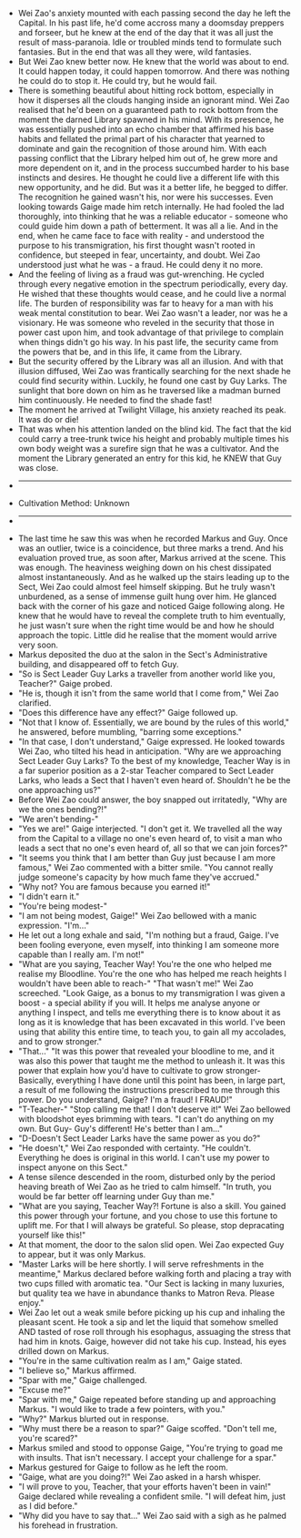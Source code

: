 - Wei Zao's anxiety mounted with each passing second the day he left the Capital. In his past life, he'd come accross many a doomsday preppers and forseer, but he knew at the end of the day that it was all just the result of mass-paranoia. Idle or troubled minds tend to formulate such fantasies. But in the end that was all they were, wild fantasies.
- But Wei Zao knew better now. He knew that the world was about to end. It could happen today, it could happen tomorrow. And there was nothing he could do to stop it. He could try, but he would fail.
- There is something beautiful about hitting rock bottom, especially in how it disperses all the clouds hanging inside an ignorant mind. Wei Zao realised that he'd been on a guaranteed path to rock bottom from the moment the darned Library spawned in his mind. With its presence, he was essentially pushed into an echo chamber that affirmed his base habits and fellated the primal part of his character that yearned to dominate and gain the recognition of those around him. With each passing conflict that the Library helped him out of, he grew more and more dependent on it, and in the process succumbed harder to his base instincts and desires. He thought he could live a different life with this new opportunity, and he did. But was it a better life, he begged to differ. The recognition he gained wasn't his, nor were his successes.
  Even looking towards Gaige made him retch internally. He had fooled the lad thoroughly, into thinking that he was a reliable educator - someone who could guide him down a path of betterment. It was all a lie.
  And in the end, when he came face to face with reality - and understood the purpose to his transmigration, his first thought wasn't rooted in confidence, but steeped in fear, uncertainty, and doubt. Wei Zao understood just what he was - a fraud. He could deny it no more.
- And the feeling of living as a fraud was gut-wrenching. He cycled through every negative emotion in the spectrum periodically, every day. He wished that these thoughts would cease, and he could live a normal life. The burden of responsibility was far to heavy for a man with his weak mental constitution to bear. Wei Zao wasn't a leader, nor was he a visionary. He was someone who reveled in the security that those in power cast upon him, and took advantage of that privilege to complain when things didn't go his way. In his past life, the security came from the powers that be, and in this life, it came from the Library.
- But the security offered by the Library was all an illusion. And with that illusion diffused, Wei Zao was frantically searching for the next shade he could find security within. Luckily, he found one cast by Guy Larks. The sunlight that bore down on him as he traversed like a madman burned him continuously. He needed to find the shade fast!
- The moment he arrived at Twilight Village, his anxiety reached its peak. It was do or die!
- That was when his attention landed on the blind kid. The fact that the kid could carry a tree-trunk twice his height and probably multiple times his own body weight was a surefire sign that he was a cultivator. And the moment the Library generated an entry for this kid, he KNEW that Guy was close.
- ____
- Cultivation Method: Unknown
- ____
- The last time he saw this was when he recorded Markus and Guy. Once was an outlier, twice is a coincidence, but three marks a trend. And his evaluation proved true, as soon after, Markus arrived at the scene. This was enough. The heaviness weighing down on his chest dissipated almost instantaneously. And as he walked up the stairs leading up to the Sect, Wei Zao could almost feel himself skipping. But he truly wasn't unburdened, as a sense of immense guilt hung over him. He glanced back with the corner of his gaze and noticed Gaige following along. He knew that he would have to reveal the complete truth to him eventually, he just wasn't sure when the right time would be and how he should approach the topic. Little did he realise that the moment would arrive very soon.
- Markus deposited the duo at the salon in the Sect's Administrative building, and disappeared off to fetch Guy.
- "So is Sect Leader Guy Larks a traveller from another world like you, Teacher?" Gaige probed.
- "He is, though it isn't from the same world that I come from," Wei Zao clarified.
- "Does this difference have any effect?" Gaige followed up.
- "Not that I know of. Essentially, we are bound by the rules of this world," he answered, before mumbling, "barring some exceptions."
- "In that case, I don't understand," Gaige expressed. He looked towards Wei Zao, who tilted his head in anticipation. "Why are we approaching Sect Leader Guy Larks? To the best of my knowledge, Teacher Way is in a far superior position as a 2-star Teacher compared to Sect Leader Larks, who leads a Sect that I haven't even heard of. Shouldn't he be the one approaching us?"
- Before Wei Zao could answer, the boy snapped out irritatedly, "Why are we the ones bending?!"
- "We aren't bending-"
- "Yes we are!" Gaige interjected. "I don't get it. We travelled all the way from the Capital to a village no one's even heard of, to visit a man who leads a sect that no one's even heard of, all so that we can join forces?"
- "It seems you think that I am better than Guy just because I am more famous," Wei Zao commented with a bitter smile. "You cannot really judge someone's capacity by how much fame they've accrued."
- "Why not? You are famous because you earned it!"
- "I didn't earn it."
- "You're being modest-"
- "I am not being modest, Gaige!" Wei Zao bellowed with a manic expression. "I'm..."
- He let out a long exhale and said, "I'm nothing but a fraud, Gaige. I've been fooling everyone, even myself, into thinking I am someone more capable than I really am. I'm not!"
- "What are you saying, Teacher Way! You're the one who helped me realise my Bloodline. You're the one who has helped me reach heights I wouldn't have been able to reach-"
  "That wasn't me!" Wei Zao screeched. "Look Gaige, as a bonus to my transmigration I was given a boost - a special ability if you will. It helps me analyse anyone or anything I inspect, and tells me everything there is to know about it as long as it is knowledge that has been excavated in this world. I've been using that ability this entire time, to teach you, to gain all my accolades, and to grow stronger."
- "That..."
  "It was this power that revealed your bloodline to me, and it was also this power that taught me the method to unleash it. It was this power that explain how you'd have to cultivate to grow stronger- Basically, everything I have done until this point has been, in large part, a result of me following the instructions prescribed to me through this power. Do you understand, Gaige? I'm a fraud! I FRAUD!"
- "T-Teacher-"
  "Stop calling me that! I don't deserve it!" Wei Zao bellowed with bloodshot eyes brimming with tears. "I can't do anything on my own. But Guy- Guy's different! He's better than I am..."
- "D-Doesn't Sect Leader Larks have the same power as you do?"
- "He doesn't," Wei Zao responded with certainty. "He couldn't. Everything he does is original in this world. I can't use my power to inspect anyone on this Sect."
- A tense silence descended in the room, disturbed only by the period heaving breath of Wei Zao as he tried to calm himself. "In truth, you would be far better off learning under Guy than me."
- "What are you saying, Teacher Way?! Fortune is also a skill. You gained this power through your fortune, and you chose to use this fortune to uplift me. For that I will always be grateful. So please, stop depracating yourself like this!"
- At that moment, the door to the salon slid open. Wei Zao expected Guy to appear, but it was only Markus.
- "Master Larks will be here shortly. I will serve refreshments in the meantime," Markus declared before walking forth and placing a tray with two cups filled with aromatic tea. "Our Sect is lacking in many luxuries, but quality tea we have in abundance thanks to Matron Reva. Please enjoy."
- Wei Zao let out a weak smile before picking up his cup and inhaling the pleasant scent. He took a sip and let the liquid that somehow smelled AND tasted of rose roll through his esophagus, assuaging the stress that had him in knots. Gaige, however did not take his cup. Instead, his eyes drilled down on Markus.
- "You're in the same cultivation realm as I am," Gaige stated.
- "I believe so," Markus affirmed.
- "Spar with me," Gaige challenged.
- "Excuse me?"
- "Spar with me," Gaige repeated before standing up and approaching Markus. "I would like to trade a few pointers, with you."
- "Why?" Markus blurted out in response.
- "Why must there be a reason to spar?" Gaige scoffed. "Don't tell me, you're scared?"
- Markus smiled and stood to opponse Gaige, "You're trying to goad me with insults. That isn't necessary. I accept your challenge for a spar."
- Markus gestured for Gaige to follow as he left the room.
- "Gaige, what are you doing?!" Wei Zao asked in a harsh whisper.
- "I will prove to you, Teacher, that your efforts haven't been in vain!" Gaige declared while revealing a confident smile. "I will defeat him, just as I did before."
- "Why did you have to say that..." Wei Zao said with a sigh as he palmed his forehead in frustration.